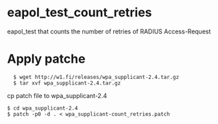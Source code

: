 # eapol_test_count_retries

eapol_test that counts the number of retries of RADIUS Access-Request

# Apply patche

```
  $ wget http://w1.fi/releases/wpa_supplicant-2.4.tar.gz   
  $ tar xvf wpa_supplicant-2.4.tar.gz   
```

cp patch file to wpa_supplicant-2.4

```
$ cd wpa_supplicant-2.4 
$ patch -p0 -d . < wpa_supplicant-count_retries.patch 
```


